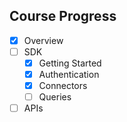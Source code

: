 ## Course Progress
-   [X] Overview
-   [ ] SDK
    *   [X] Getting Started
    *   [X] Authentication
    *   [X] Connectors
    *   [ ] Queries
-   [ ] APIs
